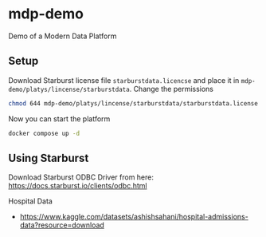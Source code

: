 # mdp-demo
Demo of a Modern Data Platform


## Setup

Download Starburst license file `starburstdata.licencse` and place it in `mdp-demo/platys/lincense/starburstdata`. Change the permissions

```bash
chmod 644 mdp-demo/platys/lincense/starburstdata/starburstdata.license
```

Now you can start the platform

```bash
docker compose up -d
```

## Using Starburst

Download Starburst ODBC Driver from here: <https://docs.starburst.io/clients/odbc.html>




Hospital Data
* https://www.kaggle.com/datasets/ashishsahani/hospital-admissions-data?resource=download